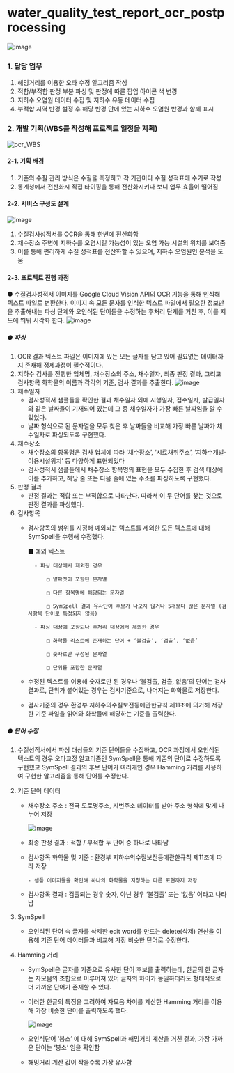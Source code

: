 # water_quality_test_report_ocr_postprocessing
![image](https://user-images.githubusercontent.com/85105917/132102926-049f8488-350c-48d9-ac69-4f4a630d089c.png)
### 1. 담당 업무
1. 해밍거리를 이용한 오타 수정 알고리즘 작성
2. 적합/부적합 판정 부분 파싱 및 판정에 따른 팝업 아이콘 색 변경
3. 지하수 오염원 데이터 수집 및 지하수 유동 데이터 수집
4. 부적합 지역 반경 설정 후 해당 반경 안에 있는 지하수 오염원 반경과 함께 표시
### 2. 개발 기획(WBS를 작성해 프로젝트 일정을 계획)
![ocr_WBS](https://user-images.githubusercontent.com/85105917/132103555-3cac65ef-82a8-4f8e-b632-242d037b3ba6.png)
#### 2-1. 기획 배경
1. 기존의 수질 관리 방식은 수질을 측정하고 각 기관마다 수질 성적표에 수기로 작성
2. 통계청에서 전산화시 직접 타이핑을 통해 전산화시키다 보니 업무 효율이 떨어짐
#### 2-2. 서비스 구성도 설계 
![image](https://user-images.githubusercontent.com/85105917/132104110-dfb8f95f-d8e8-4bab-beae-12ae775cc80e.png)
1. 수질검사성적서를 OCR을 통해 한번에 전산화함
2. 채수장소 주변에 지하수를 오염시킬 가능성이 있는 오염 가능 시설의 위치를 보여줌
3. 이를 통해 편리하게 수질 성적표를 전산화할 수 있으며, 지하수 오염원인 분석을 도움
#### 2-3. 프로젝트 진행 과정
● 수질검사성적서 이미지를 Google Cloud Vision API의 OCR 기능을 통해 인식해 텍스트 파일로 변환한다. 이미지 속 모든 문자를 인식한 텍스트 파일에서 필요한 정보만을 추출해내는 파싱 단계와 오인식된 단어들을 수정하는 후처리 단계를 거친 후, 이를 지도에 띄워 시각화 한다.
![image](https://user-images.githubusercontent.com/85105917/132104165-5f72f237-089a-465a-a067-002003311757.png)

##### ● 파싱
1. OCR 결과 텍스트 파일은 이미지에 있는 모든 글자를 담고 있어 필요없는 데이터까지 존재해 정제과정이 필수적이다.
2. 지하수 검사를 진행한 업체명, 채수장소의 주소, 채수일자, 최종 판정 결과, 그리고 검사항목 화학물의 이름과 각각의 기준, 검사 결과를 추출한다.
![image](https://user-images.githubusercontent.com/85105917/132104393-338298ad-9a42-464e-9c24-1637b4a3bf58.png)
3. 채수일자
    - 검사성적서 샘플들을 확인한 결과 채수일자 외에 시행일자, 접수일자, 발급일자와 같은 날짜들이 기재되어 있는데 그 중 채수일자가 가장 빠른 날짜임을 알 수 있었다.
    - 날짜 형식으로 된 문자열을 모두 찾은 후 날짜들을 비교해 가장 빠른 날짜가 채수일자로 파싱되도록 구현했다.
4. 채수장소
    - 채수장소의 항목명은 검사 업체에 따라 ‘채수장소’, ‘시료채취주소’, ‘지하수개발·이용시설위치’ 등 다양하게 표현되었다
    - 검사성적서 샘플들에서 채수장소 항목명의 표현을 모두 수집한 후 검색 대상에 이를 추가하고, 해당 줄 또는 다음 줄에 있는 주소를 파싱하도록 구현했다.
6. 판정 결과
    - 판정 결과는 적합 또는 부적합으로 나타난다. 따라서 이 두 단어를 찾는 것으로 판정 결과를 파싱했다.
8. 검사항목
    - 검사항목의 범위를 지정해 예외되는 텍스트를 제외한 모든 텍스트에 대해 SymSpell을 수행해 수정했다.
    
        ■ 예외 텍스트
        
            - 파싱 대상에서 제외한 경우
            
                □ 알파벳이 포함된 문자열
                
                □ 다른 항목명에 해당되는 문자열
                
                □ SymSpell 결과 유사단어 후보가 나오지 않거나 5개보다 많은 문자열 (검사항목 단어로 특정되지 않음)
                
            - 파싱 대상에 포함되나 후처리 대상에서 제외한 경우
            
                □ 화학물 리스트에 존재하는 단어 + ‘불검출’, ‘검출’, ‘없음’
                
                □ 숫자로만 구성된 문자열
                
                □ 단위를 포함한 문자열
                
    - 수정된 텍스트를 이용해 숫자로만 된 경우나 ‘불검출, 검출, 없음’의 단어는 검사결과로, 단위가 붙어있는 경우는 검사기준으로, 나머지는 화학물로 저장한다.
    - 검사기준의 경우 환경부 지하수의수질보전등에관한규칙 제11조에 의거해 저장한 기준 파일을 읽어와 화학물에 해당하는 기준을 출력한다.

#####  ● 단어 수정
1. 수질성적서에서 파싱 대상들의 기존 단어들을 수집하고, OCR 과정에서 오인식된 텍스트의 경우 오타교정 알고리즘인 SymSpell을 통해 기존의 단어로 수정하도록 구현했고 SymSpell 결과의 후보 단어가 여러개인 경우 Hamming 거리를 사용하여 구현한 알고리즘을 통해 단어를 수정한다.
2. 기존 단어 데이터
    - 채수장소 주소 : 전국 도로명주소, 지번주소 데이터를 받아 주소 형식에 맞게 나누어 저장

       ![image](https://user-images.githubusercontent.com/85105917/132104796-35b726ca-687a-4513-8540-448d0853fe3e.png)

    - 최종 판정 결과 : 적합 / 부적합 두 단어 중 하나로 나타남
    - 검사항목 화학물 및 기준 : 환경부 지하수의수질보전등에관한규칙 제11조에 따라 저장
        
          - 샘플 이미지들을 확인해 하나의 화학물을 지칭하는 다른 표현까지 저장
    - 검사항목 결과 : 검출되는 경우 숫자, 아닌 경우  ‘불검출’ 또는 ‘없음’ 이라고 나타남

3. SymSpell
    - 오인식된 단어 속 글자를 삭제한 edit word를 만드는 delete(삭제) 연산을 이용해 기존 단어 데이터들과 비교해 가장 비슷한 단어로 수정한다.

4. Hamming 거리
    -  SymSpell은 글자를 기준으로 유사한 단어 후보를 출력하는데, 한글의 한 글자는 자모음의 조합으로 이루어져 있어 글자의 차이가 동일하더라도 형태적으로 더 가까운 단어가 존재할 수 있다.
    -  이러한 한글의 특징을 고려하여 자모음 차이를 계산한 Hamming 거리를 이용해 가장 비슷한 단어를 출력하도록 했다.

        ![image](https://user-images.githubusercontent.com/85105917/132104789-05115614-ee9b-43e9-a8f3-24bdb1e1b06c.png)


    - 오인식단어 ‘븡소’ 에 대해 SymSpell과 해밍거리 계산을 거친 결과, 가장 가까운 단어는 ‘붕소’ 임을 확인함
    - 해밍거리 계산 값이 작을수록 가장 유사함






